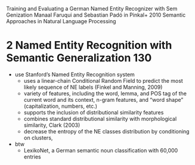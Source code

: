 Training and Evaluating a German Named Entity Recognizer with Sem Genization
Manaal Faruqui and Sebastian Padó
in Pinkal+ 2010 Semantic Approaches in Natural Language Processing

# 2 Named Entity Recognition with Semantic Generalization 130

* use Stanford’s Named Entity Recognition system
  * uses a linear-chain Conditional Random Field to predict the most likely
    sequence of NE labels (Finkel and Manning, 2009)
  * variety of features, including the word, lemma, and POS tag
    of the current word and its context, n-gram features, and
    “word shape” (capitalization, numbers, etc.)
  * supports the inclusion of distributional similarity features
  * combines standard distributional similarity
    with morphological similarity, Clark (2003)
  * decrease the entropy of the NE classes distribution
    by conditioning on clusters,
* btw
  * LexikoNet, a German semantic noun classification with 60,000 entries
